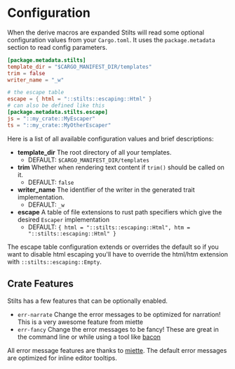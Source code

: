 # Configuration

When the derive macros are expanded Stilts will read some optional configuration values from
your `Cargo.toml`. It uses the `package.metadata` section to read config parameters.

```toml
[package.metadata.stilts]
template_dir = "$CARGO_MANIFEST_DIR/templates"
trim = false
writer_name = "_w"

# the escape table
escape = { html = "::stilts::escaping::Html" }
# can also be defined like this
[package.metadata.stilts.escape]
js = "::my_crate::MyEscaper"
ts = "::my_crate::MyOtherEscaper"
```

Here is a list of all available configuration values and brief descriptions:

- **template_dir** The root directory of all your templates.
    - DEFAULT: `$CARGO_MANIFEST_DIR/templates`
- **trim** Whether when rendering text content if `trim()` should be called on it.
    - DEFAULT: `false`
- **writer_name** The identifier of the writer in the generated trait implementation.
    - DEFAULT: `_w`
- **escape** A table of file extensions to rust path specifiers which give the desired `Escaper` implementation
    - DEFAULT: `{ html = "::stilts::escaping::Html", htm = "::stilts::escaping::Html" }`

The escape table configuration extends or overrides the default so if you want to disable html
escaping you'll have to override the html/htm extension with `::stilts::escaping::Empty`.

## Crate Features

Stilts has a few features that can be optionally enabled.

- `err-narrate` Change the error messages to be optimized for narration! This is a very awesome feature from miette
- `err-fancy` Change the error messages to be fancy! These are great in the command line or while using a tool like [bacon](https://github.com/Canop/bacon)

All error message features are thanks to [miette](https://github.com/zkat/miette).
The default error messages are optimized for inline editor tooltips.
